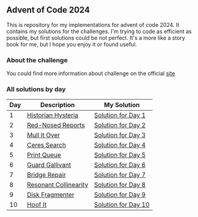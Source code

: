 ## Advent of Code 2024

This is repository for my implementations for advent of code 2024.
It contains my solutions for the challenges. I'm trying to code as efficient as possible, but first solutions could be not perfect.
It's a more like a story book for me, but I hope you enjoy it or found useful.

### About the challenge
You could find more information about challenge on the official [site](https://adventofcode.com/2024)

### All solutions by day

| Day | Description                                                 | My Solution                                               |
|-----|-------------------------------------------------------------|-----------------------------------------------------------|
| 1   | [Historian Hysteria](https://adventofcode.com/2024/day/1)   | [Solution for Day 1](./src/main/java/ru/riverx/Day1.java) |
| 2   | [Red-Nosed Reports](https://adventofcode.com/2024/day/2)    | [Solution for Day 2](./src/main/java/ru/riverx/Day2.java) |
| 3   | [Mull It Over](https://adventofcode.com/2024/day/3)         | [Solution for Day 3](./src/main/java/ru/riverx/Day3.java) |
| 4   | [Ceres Search](https://adventofcode.com/2024/day/4)         | [Solution for Day 4](./src/main/java/ru/riverx/Day4.java) |
| 5   | [Print Queue](https://adventofcode.com/2024/day/5)          | [Solution for Day 5](./src/main/java/ru/riverx/Day5.java) |
| 6   | [Guard Gallivant](https://adventofcode.com/2024/day/6)      | [Solution for Day 6](./src/main/java/ru/riverx/Day6.java) |
| 7   | [Bridge Repair](https://adventofcode.com/2024/day/7)        | [Solution for Day 7](./src/main/java/ru/riverx/Day7.java) |
| 8   | [Resonant Collinearity](https://adventofcode.com/2024/day/8) | [Solution for Day 8](./src/main/java/ru/riverx/Day8.java) |
| 9   | [Disk Fragmenter](https://adventofcode.com/2024/day/9) | [Solution for Day 9](./src/main/java/ru/riverx/Day9.java) |
| 10  | [Hoof It](https://adventofcode.com/2024/day/10) | [Solution for Day 10](./src/main/java/ru/riverx/Day10.java) |